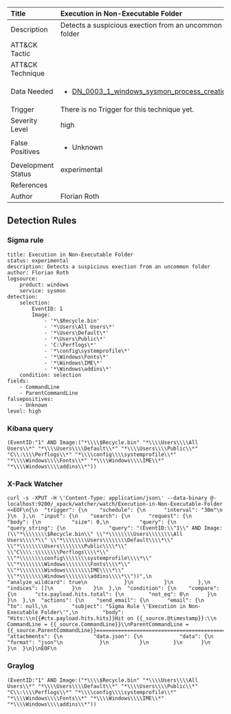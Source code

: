 | Title                | Execution in Non-Executable Folder                                                                                                                                                 |
|:---------------------|:------------------------------------------------------------------------------------------------------------------------------------------------------------|
| Description          | Detects a suspicious exection from an uncommon folder                                                                                                                                           |
| ATT&amp;CK Tactic    | <ul></ul>  |
| ATT&amp;CK Technique | <ul></ul>                             |
| Data Needed          | <ul><li>[DN_0003_1_windows_sysmon_process_creation](../Data_Needed/DN_0003_1_windows_sysmon_process_creation.md)</li></ul>                                                         |
| Trigger              |  There is no Trigger for this technique yet.  |
| Severity Level       | high                                                                                                                                                 |
| False Positives      | <ul><li>Unknown</li></ul>                                                                  |
| Development Status   | experimental                                                                                                                                                |
| References           | <ul></ul>                                                          |
| Author               | Florian Roth                                                                                                                                                |


## Detection Rules

### Sigma rule

```
title: Execution in Non-Executable Folder
status: experimental
description: Detects a suspicious exection from an uncommon folder
author: Florian Roth
logsource:
    product: windows
    service: sysmon
detection:
    selection:
        EventID: 1
        Image: 
            - '*\$Recycle.bin'
            - '*\Users\All Users\*'
            - '*\Users\Default\*'
            - '*\Users\Public\*'
            - 'C:\Perflogs\*'
            - '*\config\systemprofile\*'
            - '*\Windows\Fonts\*'
            - '*\Windows\IME\*'
            - '*\Windows\addins\*'       
    condition: selection
fields:
    - CommandLine
    - ParentCommandLine
falsepositives:
    - Unknown
level: high

```





### Kibana query

```
(EventID:"1" AND Image:("*\\\\$Recycle.bin" "*\\\\Users\\\\All Users\\*" "*\\\\Users\\\\Default\\*" "*\\\\Users\\\\Public\\*" "C\\:\\\\Perflogs\\*" "*\\\\config\\\\systemprofile\\*" "*\\\\Windows\\\\Fonts\\*" "*\\\\Windows\\\\IME\\*" "*\\\\Windows\\\\addins\\*"))
```





### X-Pack Watcher

```
curl -s -XPUT -H \'Content-Type: application/json\' --data-binary @- localhost:9200/_xpack/watcher/watch/Execution-in-Non-Executable-Folder <<EOF\n{\n  "trigger": {\n    "schedule": {\n      "interval": "30m"\n    }\n  },\n  "input": {\n    "search": {\n      "request": {\n        "body": {\n          "size": 0,\n          "query": {\n            "query_string": {\n              "query": "(EventID:\\"1\\" AND Image:(\\"*\\\\\\\\$Recycle.bin\\" \\"*\\\\\\\\Users\\\\\\\\All Users\\\\*\\" \\"*\\\\\\\\Users\\\\\\\\Default\\\\*\\" \\"*\\\\\\\\Users\\\\\\\\Public\\\\*\\" \\"C\\\\:\\\\\\\\Perflogs\\\\*\\" \\"*\\\\\\\\config\\\\\\\\systemprofile\\\\*\\" \\"*\\\\\\\\Windows\\\\\\\\Fonts\\\\*\\" \\"*\\\\\\\\Windows\\\\\\\\IME\\\\*\\" \\"*\\\\\\\\Windows\\\\\\\\addins\\\\*\\"))",\n              "analyze_wildcard": true\n            }\n          }\n        },\n        "indices": []\n      }\n    }\n  },\n  "condition": {\n    "compare": {\n      "ctx.payload.hits.total": {\n        "not_eq": 0\n      }\n    }\n  },\n  "actions": {\n    "send_email": {\n      "email": {\n        "to": null,\n        "subject": "Sigma Rule \'Execution in Non-Executable Folder\'",\n        "body": "Hits:\\n{{#ctx.payload.hits.hits}}Hit on {{_source.@timestamp}}:\\n      CommandLine = {{_source.CommandLine}}\\nParentCommandLine = {{_source.ParentCommandLine}}================================================================================\\n{{/ctx.payload.hits.hits}}",\n        "attachments": {\n          "data.json": {\n            "data": {\n              "format": "json"\n            }\n          }\n        }\n      }\n    }\n  }\n}\nEOF\n
```





### Graylog

```
(EventID:"1" AND Image:("*\\\\$Recycle.bin" "*\\\\Users\\\\All Users\\*" "*\\\\Users\\\\Default\\*" "*\\\\Users\\\\Public\\*" "C\\:\\\\Perflogs\\*" "*\\\\config\\\\systemprofile\\*" "*\\\\Windows\\\\Fonts\\*" "*\\\\Windows\\\\IME\\*" "*\\\\Windows\\\\addins\\*"))
```

